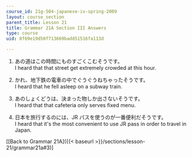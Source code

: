 ```yaml
---
course_id: 21g-504-japanese-iv-spring-2009
layout: course_section
parent_title: Lesson 21
title: Grammar 21A Section III Answers
type: course
uid: 8f69e19d50f713669badd51516fa113d

---
```


1.  あの道はこの時間にものすごくこむそうです。  
    I heard that that street get extremely crowded at this hour.
    
2.  かれ、地下鉄の電車の中でぐうぐうねちゃったそうです。  
    I heard that he fell asleep on a subway train.
    
3.  あのしょくどうは、決まった物しか出さないそうです。  
    I heard that that cafeteria only serves fixed menu.
    
4.  日本を旅行するのには、JR パスを使うのが一番便利だそうです。  
    I heard that it's the most convenient to use JR pass in order to travel in Japan.
    

\[[Back to Grammar 21A]({{< baseurl >}}/sections/lesson-21/grammar21a#3)\]